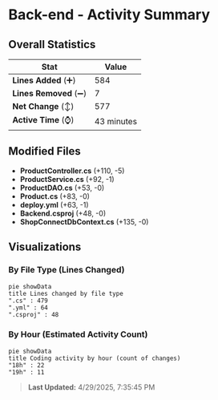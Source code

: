 # Back-end - Activity Summary 

## Overall Statistics

| Stat                   | Value                                                             |
| ---------------------- | ----------------------------------------------------------------- |
| **Lines Added** (➕)   | 584                                          |
| **Lines Removed** (➖) | 7                                        |
| **Net Change** (↕)    | 577                |
| **Active Time** (⌚)   | 43 minutes |


## Modified Files
- **ProductController.cs** (+110, -5)
- **ProductService.cs** (+92, -1)
- **ProductDAO.cs** (+53, -0)
- **Product.cs** (+83, -0)
- **deploy.yml** (+63, -1)
- **Backend.csproj** (+48, -0)
- **ShopConnectDbContext.cs** (+135, -0)

## Visualizations

### By File Type (Lines Changed)

```mermaid
pie showData
title Lines changed by file type
".cs" : 479
".yml" : 64
".csproj" : 48
```

### By Hour (Estimated Activity Count)

```mermaid
pie showData
title Coding activity by hour (count of changes)
"18h" : 22
"19h" : 11
```


> **Last Updated:** 4/29/2025, 7:35:45 PM